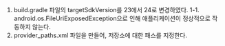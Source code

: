 1. build.gradle 파일의 targetSdkVersion를 23에서 24로 변경하였다.
1-1. android.os.FileUriExposedException으로 인해 애플리케이션이 정상적으로 작동하지 않는다.
2. provider_paths.xml 파일을 만들어, 저장소에 대한 패스를 지정한다.